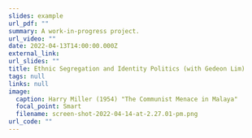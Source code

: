 ```yaml
---
slides: example
url_pdf: ""
summary: A work-in-progress project.
url_video: ""
date: 2022-04-13T14:00:00.000Z
external_link: 
url_slides: ""
title: Ethnic Segregation and Identity Politics (with Gedeon Lim)
tags: null
links: null
image:
  caption: Harry Miller (1954) "The Communist Menace in Malaya"
  focal_point: Smart
  filename: screen-shot-2022-04-14-at-2.27.01-pm.png
url_code: ""
---
```

